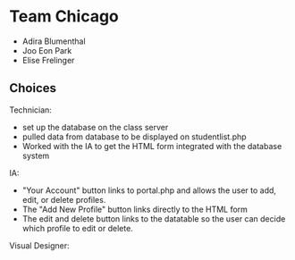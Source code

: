 # Team Chicago
- Adira Blumenthal
- Joo Eon Park
- Elise Frelinger

## Choices
Technician: 
- set up the database on the class server
- pulled data from database to be displayed on studentlist.php
- Worked with the IA to get the HTML form integrated with the database system

IA:
- "Your Account" button links to portal.php and allows the user to add, edit, or delete profiles.
- The "Add New Profile" button links directly to the HTML form 
- The edit and delete button links to the datatable so the user can decide which profile to edit or delete.


Visual Designer:



